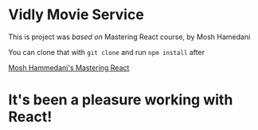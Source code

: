 # Vidly Movie Service

This is project was <i>based on</i> Mastering React course, by Mosh Hamedani

You can clone that with `git clone` and run `npm install` after

<a href="https://codewithmosh.com/courses/enrolled/357787" target="_blank"> Mosh Hammedani's Mastering React </a>

# It's been a pleasure working with React!
